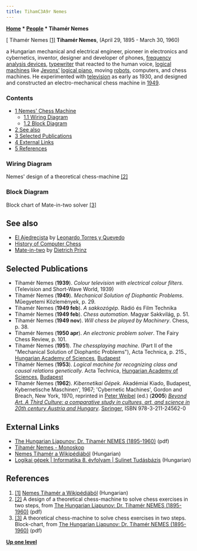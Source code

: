 ```yaml
---
title: TihamC3A9r Nemes
---
```

**[Home](Home "Home") \* [People](People "People") \* Tihamér Nemes**



[ Tihamér Nemes <a id="cite-note-1" href="#cite-ref-1">[1]</a>
**Tihamér Nemes**, (April 29, 1895 - March 30, 1960)  

a Hungarian mechanical and electrical engineer, pioneer in electronics and cybernetics, inventor, designer and developer of phones, [frequency analysis devices](https://en.wikipedia.org/wiki/Frequency_analysis), [typewriter](https://en.wikipedia.org/wiki/Typewriter) that reacted to the human voice, [logical machines](https://en.wikipedia.org/wiki/Logical_machine) like [Jevons'](https://en.wikipedia.org/wiki/William_Stanley_Jevons) [logical piano](https://en.wikipedia.org/wiki/Algorithm_characterizations#1881_John_Venn.27s_negative_reaction_to_W._Stanley_Jevons.27s_Logical_Machine_of_1870), moving [robots](Robots "Robots"), computers, and chess machines. He experimented with [television](https://en.wikipedia.org/wiki/Television) as early as 1930, and designed and constructed an electro-mechanical chess machine in [1949](Timeline#1949 "Timeline"). 




### Contents


* [1 Nemes' Chess Machine](#nemes.27-chess-machine)
	+ [1.1 Wiring Diagram](#wiring-diagram)
	+ [1.2 Block Diagram](#block-diagram)
* [2 See also](#see-also)
* [3 Selected Publications](#selected-publications)
* [4 External Links](#external-links)
* [5 References](#references)






### Wiring Diagram


 [](File:NemesChessMachine.JPG) 
Nemes' design of a theoretical chess-machine <a id="cite-note-2" href="#cite-ref-2">[2]</a>



### Block Diagram


 [](File:NemesBlockChart.JPG) 
Block chart of Mate-in-two solver <a id="cite-note-3" href="#cite-ref-3">[3]</a>



## See also


* [El Ajedrecista](El_Ajedrecista "El Ajedrecista") by [Leonardo Torres y Quevedo](Leonardo_Torres_y_Quevedo "Leonardo Torres y Quevedo")
* [History of Computer Chess](History "History")
* [Mate-in-two](Mate-in-two "Mate-in-two") by [Dietrich Prinz](Dietrich_Prinz "Dietrich Prinz")


## Selected Publications


* Tihamér Nemes (**1939**). *Colour television with electrical colour filters*. (Television and Short-Wave World, 1939)
* Tihamér Nemes (**1949**). *Mechanical Solution of Diophantic Problems*. Műegyetemi Közlemények, p. 29.
* Tihamér Nemes (**1949 feb**). *A sakkozógép*. Rádió és Film Technika
* Tihamér Nemes (**1949 feb**). *Chess automation*. Magyar Sakkvilág, p. 51.
* Tihamér Nemes (**1949 nov**). *Will chess be played by Machinery*. Chess, p. 38.
* Tihamér Nemes (**1950 apr**). *An electronic problem solver*. The Fairy Chess Review, p. 101.
* Tihamér Nemes (**1951**). *The chessplaying machine*. (Part II of the "Mechanical Solution of Diophantic Problems"), Acta Technica, p. 215., [Hungarian Academy of Sciences](https://en.wikipedia.org/wiki/Hungarian_Academy_of_Sciences), [Budapest](https://en.wikipedia.org/wiki/Budapest)
* Tihamér Nemes (**1953**). *Logical machine for recognizing class and causal relations genetically*. Acta Technica, [Hungarian Academy of Sciences](https://en.wikipedia.org/wiki/Hungarian_Academy_of_Sciences), [Budapest](https://en.wikipedia.org/wiki/Budapest)
* Tihamér Nemes (**1962**). *Kibernetikai Gépek*. Akadémiai Kiado, Budapest, Kybernetische Maschinen', 1967; 'Cybernetic Machines', Gordon and Breach, New York, 1970, reprinted in [Peter Weibel](https://en.wikipedia.org/wiki/Peter_Weibel) (ed.) (**2005**) *[Beyond Art. A Third Culture: a comparative study in cultures, art, and science in 20th century Austria and Hungary](http://www.springer.com/architecture+%26+design/arts/book/978-3-211-24562-0)*. [Springer](https://en.wikipedia.org/wiki/Springer_Science%2BBusiness_Media), ISBN 978-3-211-24562-0


## External Links


* [The Hungarian Ljapunov: Dr. Tihamér NEMES (1895-1960)](http://conf.nsc.ru/files/conferences/Lyap-100/presentation/69963/89062/Kovach_prez.pdf) (pdf)
* [Tihamér Nemes - Monoskop](https://monoskop.org/Tiham%C3%A9r_Nemes)
* [Nemes Tihamér a Wikipédiából](https://hu.wikipedia.org/wiki/Nemes_Tiham%C3%A9r) (Hungarian)
* [Logikai gépek | Informatika 8. évfolyam | Sulinet Tudásbázis](https://tudasbazis.sulinet.hu/hu/informatika/informatika/informatika-8-evfolyam/digitalis-szamitogepek/magyar-tudosok-szerepe-az-informatikai-kultura-fejlodeseben) (Hungarian)


## References


1. <a id="cite-ref-1" href="#cite-note-1">[1]</a> [Nemes Tihamér a Wikipédiából](https://hu.wikipedia.org/wiki/Nemes_Tiham%C3%A9r) (Hungarian)
2. <a id="cite-ref-2" href="#cite-note-2">[2]</a> A design of a theoretical chess-machine to solve chess exercises in two steps, from [The Hungarian Ljapunov: Dr. Tihamér NEMES (1895-1960)](http://conf.nsc.ru/files/conferences/Lyap-100/presentation/69963/89062/Kovach_prez.pdf) (pdf)
3. <a id="cite-ref-3" href="#cite-note-3">[3]</a> A theoretical chess-machine to solve chess exercises in two steps. Block-chart, from [The Hungarian Ljapunov: Dr. Tihamér NEMES (1895-1960)](http://conf.nsc.ru/files/conferences/Lyap-100/presentation/69963/89062/Kovach_prez.pdf) (pdf)

**[Up one level](People "People")**







 
